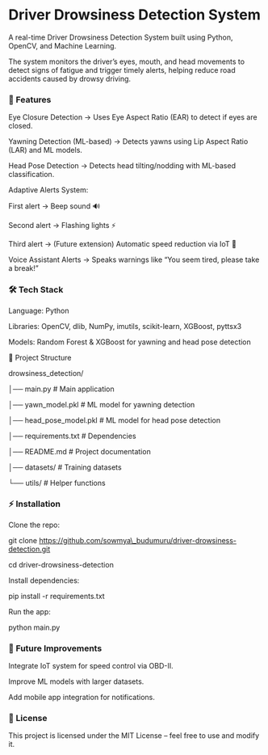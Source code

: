 # **Driver Drowsiness Detection System**



A real-time Driver Drowsiness Detection System built using Python, OpenCV, and Machine Learning.

The system monitors the driver’s eyes, mouth, and head movements to detect signs of fatigue and trigger timely alerts, helping reduce road accidents caused by drowsy driving.



### **🚀 Features**



Eye Closure Detection → Uses Eye Aspect Ratio (EAR) to detect if eyes are closed.



Yawning Detection (ML-based) → Detects yawns using Lip Aspect Ratio (LAR) and ML models.



Head Pose Detection → Detects head tilting/nodding with ML-based classification.



Adaptive Alerts System:



First alert → Beep sound 🔊



Second alert → Flashing lights ⚡



Third alert → (Future extension) Automatic speed reduction via IoT 🚗



Voice Assistant Alerts → Speaks warnings like “You seem tired, please take a break!”



### **🛠️ Tech Stack**



Language: Python



Libraries: OpenCV, dlib, NumPy, imutils, scikit-learn, XGBoost, pyttsx3



Models: Random Forest \& XGBoost for yawning and head pose detection



📂 Project Structure

drowsiness\_detection/

│── main.py                 # Main application  

│── yawn\_model.pkl          # ML model for yawning detection  

│── head\_pose\_model.pkl     # ML model for head pose detection  

│── requirements.txt        # Dependencies  

│── README.md               # Project documentation  

│── datasets/               # Training datasets  

└── utils/                  # Helper functions  



### **⚡ Installation**



Clone the repo:



git clone https://github.com/sowmya\_budumuru/driver-drowsiness-detection.git

cd driver-drowsiness-detection





Install dependencies:



pip install -r requirements.txt





Run the app:



python main.py



### **🎯 Future Improvements**



Integrate IoT system for speed control via OBD-II.



Improve ML models with larger datasets.



Add mobile app integration for notifications.



### **📜 License**



This project is licensed under the MIT License – feel free to use and modify it.

